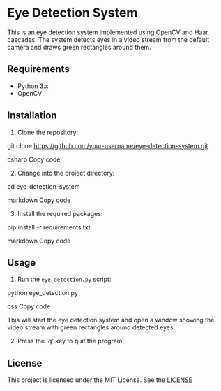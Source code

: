 # Eye Detection System

This is an eye detection system implemented using OpenCV and Haar cascades. The system detects eyes in a video stream from the default camera and draws green rectangles around them.

## Requirements

- Python 3.x
- OpenCV

## Installation

1. Clone the repository:

git clone https://github.com/your-username/eye-detection-system.git

csharp
Copy code

2. Change into the project directory:

cd eye-detection-system

markdown
Copy code

3. Install the required packages:

pip install -r requirements.txt

markdown
Copy code

## Usage

1. Run the `eye_detection.py` script:

python eye_detection.py

css
Copy code

This will start the eye detection system and open a window showing the video stream with green rectangles around detected eyes.

2. Press the 'q' key to quit the program.

## License

This project is licensed under the MIT License. See the [LICENSE](LICENSE) 
